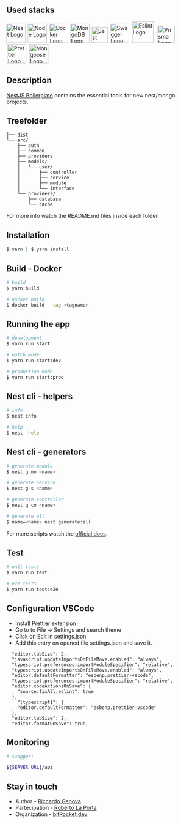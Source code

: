 <!-- @format -->

## Used stacks

<p >
  <a href="http://nestjs.com/" target="blank" style="margin-right:2px" ><img src="https://nestjs.com/img/logo-small.svg" width="50" alt="Nest Logo" /></a>
    <a href="https://nodejs.org/en/about/" target="blank" style="margin-right:2px"><img src="https://cosmocode-assets.s3.amazonaws.com/stacks/node.js.svg" width="50" alt="Node Logo"/></a>
      <a href="https://www.docker.com/" target="blank" style="margin-right:2px"><img src="https://cosmocode-assets.s3.amazonaws.com/stacks/docker.svg" width="50" alt="Docker Logo"/></a>
  <a href="https://www.mongodb.com/" target="blank"style="margin-right:2px" ><img src="https://cosmocode-assets.s3.amazonaws.com/stacks/mongodb.svg" width="50" alt="MongoDB Logo"/></a>
<a href="https://jestjs.io/" target="blank"style="margin-right:2px" ><img src="https://cdn.freebiesupply.com/logos/large/2x/jest-logo-png-transparent.png" width="42" alt="Jest Logo"/></a>
<a href="https://swagger.io/" target="blank"style="margin-right:2px" ><img src="https://seeklogo.com/images/S/swagger-logo-A49F73BAF4-seeklogo.com.png" width="50" alt="Swagger Logo"/></a>
<a href="https://eslint.org/" target="blank"style="margin:2px"><img src="https://upload.wikimedia.org/wikipedia/commons/e/e3/ESLint_logo.svg" width="56" alt="Eslint Logo"/></a>
<a href="https://www.prisma.io/" target="blank"style="margin:5px" ><img src="https://i.pinimg.com/originals/39/b2/e4/39b2e4ad77c23a2c11e5950a7dfa2aec.png" width="45" alt="Prisma Logo"/></a>
<a href="https://prettier.io/" target="blank"style="margin:2px" ><img src="https://brandslogos.com/wp-content/uploads/images/large/prettier-logo.png" width="50" alt="Prettier Logo"/></a>
  <a href="https://mongoosejs.com/" target="blank"  style="margin:2px" ><img src="https://cosmocode-assets.s3.amazonaws.com/stacks/mongoose.svg" width="50" alt="Mongoose Logo"/></a>

</p>

## Description

[NestJS Boilerplate](https://github.com/bitRocket-dev/nestJS-app-boilerplate) contains the essential tools for new nest/mongo projects.

## Treefolder

```
├── dist
└── src/
    ├── auth
    ├── common
    ├── providers
    ├── models/
    │   └── user/
    │       ├── controller
    │       ├── service
    │       ├── module
    │       └── interface
    └── providers/
        ├── database
        └── cache
```

For more info watch the README.md files inside each folder.

## Installation

```bash
$ yarn | $ yarn install
```

## Build - Docker

```bash
# build
$ yarn build

# Docker build
$ docker build --tag <tagname>
```

## Running the app

```bash
# development
$ yarn run start

# watch mode
$ yarn run start:dev

# production mode
$ yarn run start:prod
```

## Nest cli - helpers

```bash
# info
$ nest info

# help
$ nest -help
```

## Nest cli - generators

```bash
# generate module
$ nest g mo <name>

# generate service
$ nest g s <name>

# generate controller
$ nest g co <name>

# generate all
$ name=<name> nest generate:all
```

For more scripts watch the [official docs](https://docs.nestjs.com/cli/usages).

## Test

```bash
# unit tests
$ yarn run test

# e2e tests
$ yarn run test:e2e
```

## Configuration VSCode

- Install Prettier extension
- Go to to File -> Settings and search theme
- Click on Edit in settings.json
- Add this entry on opened file settings.json and save it.

```
  "editor.tabSize": 2,
  "javascript.updateImportsOnFileMove.enabled": "always",
  "typescript.preferences.importModuleSpecifier": "relative",
  "typescript.updateImportsOnFileMove.enabled": "always",
  "editor.defaultFormatter": "esbenp.prettier-vscode",
  "typescript.preferences.importModuleSpecifier": "relative",
  "editor.codeActionsOnSave": {
    "source.fixAll.eslint": true
  },
    "[typescript]": {
    "editor.defaultFormatter": "esbenp.prettier-vscode"
  },
  "editor.tabSize": 2,
  "editor.formatOnSave": true,
```

## Monitoring

```bash
# swagger:

${SERVER_URL}/api
```

## Stay in touch

- Author - [Riccardo Genova](https://github.com/riccardogenova-bitrocketdev)
- Partecipation - [Roberto La Porta](https://github.com/robertolaporta-bitrocketdev)
- Organization - [bitRocket.dev](https://github.com/bitRocket-dev)
